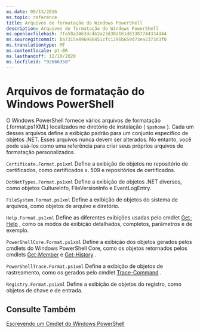```yaml
---
ms.date: 09/13/2016
ms.topic: reference
title: Arquivos de formatação do Windows PowerShell
description: Arquivos de formatação do Windows PowerShell
ms.openlocfilehash: 7fa58a3463dc4b2a23d38d161d83387744334d44
ms.sourcegitcommit: ba7315a496986451cfc1296b659d73ea2373d3f0
ms.translationtype: MT
ms.contentlocale: pt-BR
ms.lasthandoff: 12/10/2020
ms.locfileid: "92666358"
---
```

# <a name="windows-powershell-formatting-files"></a>Arquivos de formatação do Windows PowerShell

O Windows PowerShell fornece vários arquivos de formatação (.format.ps1XML) localizados no diretório de instalação ( `$pshome` ). Cada um desses arquivos define a exibição padrão para um conjunto específico de objetos .NET. Esses arquivos nunca devem ser alterados. No entanto, você pode usá-los como uma referência para criar seus próprios arquivos de formatação personalizados.

`Certificate.Format.ps1xml` Define a exibição de objetos no repositório de certificados, como certificados x. 509 e repositórios de certificados.

`DotNetTypes.Format.ps1xml` Define a exibição de objetos .NET diversos, como objetos CultureInfo, FileVersionInfo e EventLogEntry.

`FileSystem.Format.ps1xml` Define a exibição de objetos do sistema de arquivos, como objetos de arquivo e diretório.

`Help.Format.ps1xml` Define as diferentes exibições usadas pelo cmdlet [Get-Help](/powershell/module/Microsoft.PowerShell.Core/Get-Help) , como os modos de exibição detalhados, completos, parâmetros e de exemplo.

`PowerShellCore.Format.ps1xml` Define a exibição dos objetos gerados pelos cmdlets do Windows PowerShell Core, como os objetos retornados pelos cmdlets [Get-Member](/powershell/module/Microsoft.PowerShell.Utility/Get-Member) e [Get-History](/powershell/module/Microsoft.PowerShell.Core/Get-History) .

`PowerShellTrace.Format.ps1xml` Define a exibição de objetos de rastreamento, como os gerados pelo cmdlet [Trace-Command](/powershell/module/Microsoft.PowerShell.Utility/Trace-Command) .

`Registry.Format.ps1xml` Define a exibição de objetos do registro, como objetos de chave e de entrada.

## <a name="see-also"></a>Consulte Também

[Escrevendo um Cmdlet do Windows PowerShell](../cmdlet/writing-a-windows-powershell-cmdlet.md)
